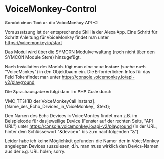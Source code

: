 # VoiceMonkey-Control
Sendet einen Text an die VoiceMonkey API v2

Voraussetzung ist der entsprechende Skill in der Alexa App.
Eine Schritt für Schritt Anleitung für VoiceMonkey findet man unter https://voicemonkey.io/start

Das Modul wird über die SYMCON Modulverwaltung (noch nicht über den SYMCON Module Store) hinzugefügt.

Nach Installation des Moduls fügt man eine neue Instanz (suche nach "VoiceMonkey") in den Objektbaum ein.
Die Erforderlichen Infos für das Feld Tokenfindet man unter 
https://console.voicemonkey.io/api-v2/playground


Die Sprachausgabe erfolgt dann im PHP Code durch

VMC_TTS([ID der VoiceMonkeyCall Instanz], [Name_des_Echo_Devices_in_VoiceMonkey], $text);

Den Namen des Echo Devices in VoiceMonkey findet man z.B. im Beispielcode für das jeweilige Device (Fenster auf der rechten Seite, "API URL") unter https://console.voicemonkey.io/api-v2/playground
(In der URL, hinter dem Schlüsselwort "&device=" bis zum nachfolgenden "&")

Leider habe ich keine Möglichkeit gefunden, die Namen der in VoiceMonkey angelegten Devices auszulesen, d.h. man muss wirklich den Device-Namen aus der o.g. URL holen; sorry.
